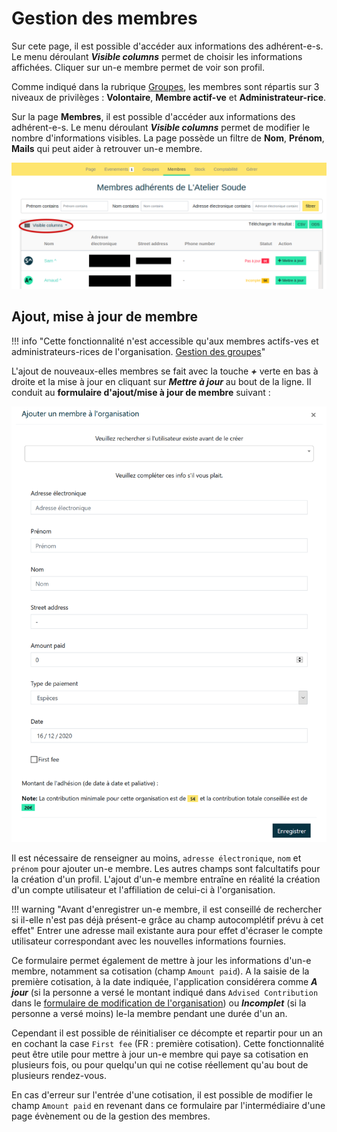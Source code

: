 # Gestion des membres

Sur cete page, il est possible d'accéder aux informations des adhérent-e-s. Le menu déroulant ***Visible columns*** permet de choisir les informations affichées. Cliquer sur un-e membre permet de voir son profil.

Comme indiqué dans la rubrique [Groupes](groups.md), les membres sont répartis sur 3 niveaux de privilèges : **Volontaire**, **Membre actif-ve** et **Administrateur-rice**.

Sur la page **Membres**, il est possible d'accéder aux informations des adhérent-e-s. Le menu déroulant ***Visible columns*** permet de modifier le nombre d'informations visibles. La page possède un filtre de **Nom**, **Prénom**, **Mails** qui peut aider à retrouver un-e membre.

![Bandeau Membres](../assets/Membres.png)

## Ajout, mise à jour de membre

!!! info "Cette fonctionnalité n'est accessible qu'aux membres actifs-ves et administrateurs-rices de l'organisation. [Gestion des groupes](groups.md)"

L'ajout de nouveaux-elles membres se fait avec la touche ***+*** verte en bas à droite et la mise à jour en cliquant sur ***Mettre à jour***  au bout de la ligne. Il conduit au **formulaire d'ajout/mise à jour de membre** suivant : 

![Formulaire de création de membre](../assets/member-creation-form.png#small)

Il est nécessaire de renseigner au moins, `adresse électronique`, `nom` et `prénom` pour ajouter un-e membre. Les autres champs sont falcultatifs pour la création d'un profil. L'ajout d'un-e membre entraîne en réalité la création d'un compte utilisateur et l'affiliation de celui-ci à l'organisation. 

!!! warning "Avant d'enregistrer un-e membre, il est conseillé de rechercher si il-elle n'est pas déjà présent-e grâce au champ autocomplétif prévu à cet effet"
    Entrer une adresse mail existante aura pour effet d'écraser le compte utilisateur correspondant avec les nouvelles informations fournies.

Ce formulaire permet également de mettre à jour les informations d'un-e membre, notamment sa cotisation (champ ```Amount paid```). A la saisie de la première cotisation, à la date indiquée, l'application considérera comme ***A jour*** (si la personne a versé le montant indiqué dans ```Advised Contribution``` dans le [formulaire de modification de l'organisation](manage.md)) ou ***Incomplet*** (si la personne a versé moins) le-la membre pendant une durée d'un an.

Cependant il est possible de réinitialiser ce décompte et repartir pour un an en cochant la case ``First fee`` (FR : première cotisation). Cette fonctionnalité peut être utile pour mettre à jour un-e membre qui paye sa cotisation en plusieurs fois, ou pour quelqu'un qui ne cotise réellement qu'au bout de plusieurs rendez-vous.

En cas d'erreur sur l'entrée d'une cotisation, il est possible de modifier le champ ``Amount paid`` en revenant dans ce formulaire par l'intermédiaire d'une page évènement ou de la gestion des membres.